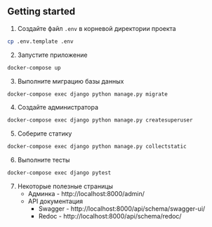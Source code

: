 ## Getting started

1. Создайте файл `.env` в корневой директории проекта
```bash
cp .env.template .env
```
2. Запустите приложение
```bash
docker-compose up
```
3. Выполните миграцию базы данных
```bash
docker-compose exec django python manage.py migrate
```
4. Cоздайте администратора
```bash
docker-compose exec django python manage.py createsuperuser
```
5. Соберите статику
```bash
docker-compose exec django python manage.py collectstatic
```
6. Выполните тесты
```bash
docker-compose exec django pytest
```
7. Некоторые полезные страницы
   * Админка - http://localhost:8000/admin/
   * API документация
     * Swagger - http://localhost:8000/api/schema/swagger-ui/
     * Redoc - http://localhost:8000/api/schema/redoc/
